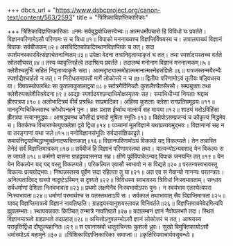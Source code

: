 +++
dbcs_url = "https://www.dsbcproject.org/canon-text/content/563/2593"
title = "त्रिंशिकाविज्ञप्तिकारिकाः"

+++
त्रिंशिकाविज्ञप्तिकारिकाः
॥नमः सर्वबुद्धबोधिसत्त्वेभ्यः॥
आत्मधर्मोपचारो हि विविधो यः प्रवर्तते।
विज्ञानपरिणामेऽसौ परिणामः स च त्रिधा॥१॥
विपाको मननाख्यश्च विज्ञप्तिर्विषयस्य च।
तत्रालयाख्यं विज्ञानं विपाकः सर्वबीजकम्॥२॥
असंविदितकोपादिस्थानविज्ञप्तिकं च तत्।
सदा स्पर्शमनस्कारवित्संज्ञाचेतनान्वितम्॥३॥
उपेक्षा वेदना तत्रानिवृताव्याकृतं च तत्।
तथा स्पर्शादयस्तच्च वर्तते स्रोतसौघवत्॥४॥
तस्य व्यावृत्तिरर्हत्त्वे तदाश्रित्य प्रवर्तते।
तदालम्बं मनोनाम विज्ञानं मननात्मकम्॥५॥
क्लेशैश्चतुर्भिः सहितं निवृताव्याकृतैः सदा।
आत्मदृष्ट्यात्ममोहात्ममानात्मस्नेहसंज्ञितैः॥६॥
यत्रजस्तन्मयैरन्यैः स्पर्शाद्यैश्चार्हतो न तत्।
न निरोधसमापत्तौ मार्गे लोकोत्तरे न च॥७॥
द्वितीयः परिणामोऽयं तृतीयः षड्विधस्य या।
विषयस्योपलब्धिः सा कुशलाकुशलाद्वया॥८॥
सर्वत्रगैर्विनियतैः कुशलैश्चैतसैरसौ।
सम्प्रयुक्ता तथा क्लेशैरुपक्लेशैस्त्रिवेदना॥९॥
आद्याः स्पर्शादयश्छन्दाधिमोक्षस्मृतयः सह।
समाधिधीभ्यां नियताः श्रद्दाथ ह्रीरपत्रपा॥१०॥
अलोभादित्रयं वीर्यं प्रश्रब्धिः साप्रमादिका।
अहिंसा कुशलाः क्लेशा रागप्रतिघमूढयः॥११॥
मानदृग्विचिकित्साश्च क्रोधोपनहने पुनः।
म्रक्षः प्रदाश ईर्ष्याथ मात्सर्यं सह मायया॥१२॥
शाठ्यं मदोऽविहिंसा ह्रीरत्रपा स्त्यानमुद्धवः।
आश्रद्ध्यमथ कौसीद्यं प्रमादो मुषिता स्मृतिः॥१३॥
विक्षेपोऽसम्प्रजन्यं च कौकृत्यं मिद्धमेव च।
वितर्कश्च विचारश्चेत्युपक्लेशा द्वये द्विधा॥१४॥
पञ्चानां मूलविज्ञाने यथाप्रत्ययमुद्‍भवः।
विज्ञानानां सह न वा तरङ्गाणां यथा जले॥१५॥
मनोविज्ञानसंभूतिः सर्वदासंज्ञिकादृते।
समापत्तिद्वयान्मिद्धान्मूर्च्छनादप्यचित्तकात्॥१६॥
विज्ञानपरिणामोऽयं विकल्पो यद् विकल्प्यते।
तेन तन्नास्ति तेनेदं सर्वं विज्ञप्तिमात्रकम्॥१७॥
सर्वबीजं हि विज्ञानं परिणामस्तथा तथा।
यात्यन्योऽन्यवशाद् येन विकल्पः स स जायते॥१८॥
कर्मणो वासना ग्राहद्वयवासनया सह।
क्षीणे पूर्वविपाकेऽन्यद् विपाकं जनयन्ति तत्॥१९॥
येन येन विकल्पेन यद् यद् वस्तु विकल्प्यते।
परिकल्पित एवासौ स्वभावो न स विद्यते॥२०॥
परतन्त्रस्वभावस्तु विकल्पः प्रत्ययोद्‍भवः।
निष्पन्नस्तस्य पूर्वेण सदा रहितता तु या॥२१॥
अत एव स नैवान्यो नानन्यः परतन्त्रतः।
अनित्यतादिवद् वाच्यो नादृष्टेऽस्मिन् स दृश्यते॥२२॥
त्रिविधस्य स्वभावस्य त्रिविधां निःस्वभावताम्।
सन्धाय सर्वधर्माणां देशिता निःस्वभावता॥२३॥
प्रथमो लक्षणेनैव निःस्वभावोऽपरः पुनः।
न स्वयंभाव एतस्येत्यपरा निःस्वभावता॥२४॥
धर्माणां परमार्थश्च स यतस्तथताऽपि सः।
सर्वकालं तथाभावात् सैव विज्ञप्तिमात्रता॥२५॥
यावद् विज्ञप्तिमात्रत्वे विज्ञानं नावतिष्ठति।
ग्राहद्वयस्यानुशयस्तावन्न विनिवर्तते॥२६॥
विज्ञप्तिमात्रमेवेदमित्यपि ह्युपलम्भतः।
स्थापयन्नग्रतः किञ्चित् तन्मात्रे नावतिष्ठते॥२७॥
यदालम्बनं ज्ञानं नैवोपलभते तदा।
स्थितं विज्ञानमात्रत्वे ग्राह्याभावे तदग्रहात्॥२८॥
अचित्तोऽनुपलम्भोऽसौ ज्ञानं लोकोत्तरं च तत्।
आश्रयस्य परावृत्तिर्द्विधा दौष्ठुल्यहानितः॥२९॥
स एवानास्रवो धातुरचिन्त्यः कुशलो ध्रुवः।
सुखो विमुक्तिकायोऽसौ धर्माख्योऽयं महामुनेः॥३०॥
॥त्रिंशिकाविज्ञप्तिकारिकाः समाप्ताः॥
॥कृतिरियमाचार्यवसुबन्धोः॥
